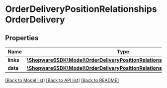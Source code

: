 # OrderDeliveryPositionRelationshipsOrderDelivery

## Properties
Name | Type | Description | Notes
------------ | ------------- | ------------- | -------------
**links** | [**\Shopware6SDK\Model\OrderDeliveryPositionRelationshipsOrderDeliveryLinks**](OrderDeliveryPositionRelationshipsOrderDeliveryLinks.md) |  | [optional] 
**data** | [**\Shopware6SDK\Model\OrderDeliveryPositionRelationshipsOrderDeliveryData**](OrderDeliveryPositionRelationshipsOrderDeliveryData.md) |  | [optional] 

[[Back to Model list]](../../README.md#documentation-for-models) [[Back to API list]](../../README.md#documentation-for-api-endpoints) [[Back to README]](../../README.md)

